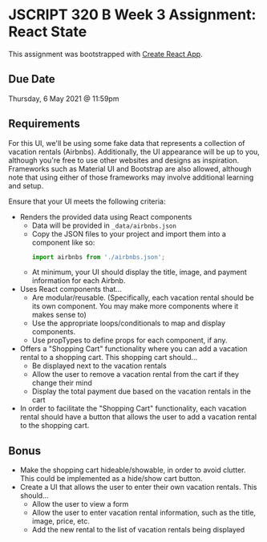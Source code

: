 # JSCRIPT 320 B Week 3 Assignment: React State

This assignment was bootstrapped with [Create React App](https://github.com/facebook/create-react-app).

## Due Date

Thursday, 6 May 2021 @ 11:59pm

## Requirements

For this UI, we'll be using some fake data that represents a collection of vacation rentals (Airbnbs). Additionally, the UI appearance will be up to you, although you're free to use other websites and designs as inspiration. Frameworks such as Material UI and Bootstrap are also allowed, although note that using either of those frameworks may involve additional learning and setup.

Ensure that your UI meets the following criteria:

* Renders the provided data using React components
    * Data will be provided in `_data/airbnbs.json`
    * Copy the JSON files to your project and import them into a component like so:
      ```js
      import airbnbs from './airbnbs.json';
      ```
    * At minimum, your UI should display the title, image, and payment information for each Airbnb.
* Uses React components that...
    * Are modular/reusable. (Specifically, each vacation rental should be its own component. You may make more components where it makes sense to)
    * Use the appropriate loops/conditionals to map and display components.
    * Use propTypes to define props for each component, if any.
* Offers a "Shopping Cart" functionality where you can add a vacation rental to a shopping cart. This shopping cart should...
    * Be displayed next to the vacation rentals
    * Allow the user to remove a vacation rental from the cart if they change their mind
    * Display the total payment due based on the vacation rentals in the cart
* In order to facilitate the "Shopping Cart" functionality, each vacation rental should have a button that allows the user to add a vacation rental to the shopping cart.

## Bonus

* Make the shopping cart hideable/showable, in order to avoid clutter. This could be implemented as a hide/show cart button.
* Create a UI that allows the user to enter their own vacation rentals. This should...
    * Allow the user to view a form
    * Allow the user to enter vacation rental information, such as the title, image, price, etc.
    * Add the new rental to the list of vacation rentals being displayed
